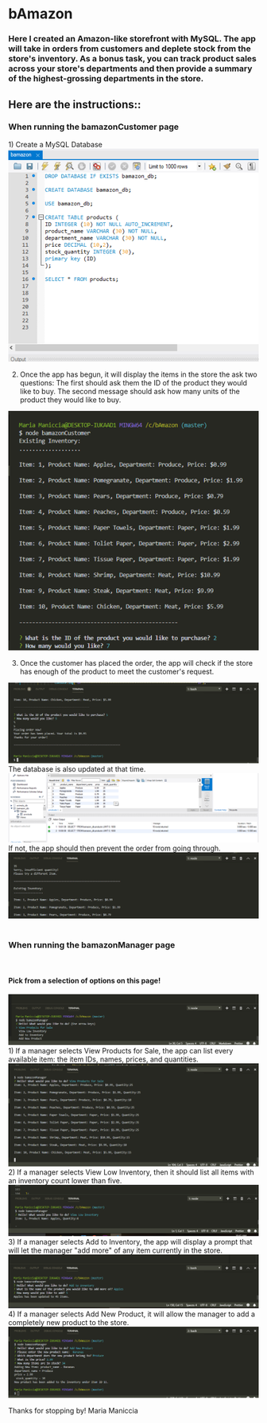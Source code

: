 <h1>bAmazon</h1>

<h3>Here I created an Amazon-like storefront with MySQL. The app will take in orders from customers and deplete stock from the store's inventory. As a bonus task, you can track product sales across your store's departments and then provide a summary of the highest-grossing departments in the store.</h3>

<h2>Here are the instructions::</h2>

<h3>When running the bamazonCustomer page</h3>
1) Create a MySQL Database 
<img src="./images/SQL.png" alt="SQL Workbench screenshot">
<br>

2) Once the app has begun, it will display the items in the store the ask two questions:
The first should ask them the ID of the product they would like to buy.
The second message should ask how many units of the product they would like to buy.
<img src="./images/startScreen.png" alt="Start screen">
<br>

3) Once the customer has placed the order, the app will check if the store has enough of the product to meet the customer's request.
<img src="./images/end.png" alt="The end screen">
The database is also updated at that time.
<img src="./images/SQLupdate.png" alt="SQL Workbench update">
If not, the app should then prevent the order from going through.
<img src="./images/noMore.png" alt="Insufficiant quantity photo">
<br>
<br>

<h3>When running the bamazonManager page</h3>
<br>
<h4>Pick from a selection of options on this page!</h4>
<img src="./images/managerStart.png" alt="Manager start up page">
<br>
1) If a manager selects View Products for Sale, the app can list every available item: the item IDs, names, prices, and quantities.
<img src="./images/products.png" alt="Products View">
<br>
2) If a manager selects View Low Inventory, then it should list all items with an inventory count lower than five.
<img src="./images/lowQuant.png" alt="Low Quantity View">
<br>
3) If a manager selects Add to Inventory, the app will display a prompt that will let the manager "add more" of any item currently in the store.
<img src="./images/addInventory.png" alt="Adding inventory page">
<br>
4) If a manager selects Add New Product, it will allow the manager to add a completely new product to the store.
<img src="./images/newProduct.png" alt="New Product Added View">
<br>

Thanks for stopping by! 
    Maria Maniccia

